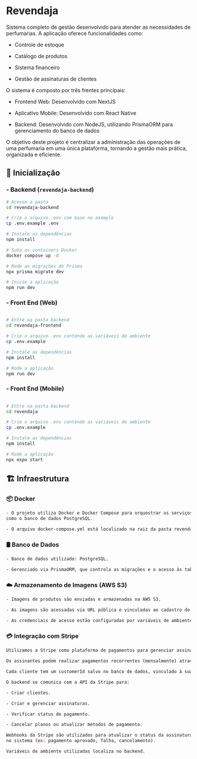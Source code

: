 # Revendaja
Sistema completo de gestão desenvolvido para atender as necessidades de perfumarias. A aplicação oferece funcionalidades como:

- Controle de estoque

- Catálogo de produtos

- Sistema financeiro

- Gestão de assinaturas de clientes

O sistema é composto por três frentes principais:

- Frontend Web: Desenvolvido com NextJS

- Aplicativo Mobile: Desenvolvido com React Native

- Backend: Desenvolvido com NodeJS, utilizando PrismaORM para gerenciamento do banco de dados

O objetivo deste projeto é centralizar a administração das operações de uma perfumaria em uma única plataforma, tornando a gestão mais prática, organizada e eficiente.



## 🧭 Inicialização

### - Backend (`revendaja-backend`)
```bash
# Acesse a pasta
cd revendaja-backend

# Crie o arquivo .env com base no exemplo
cp .env.example .env

# Instale as dependências
npm install

# Suba os containers Docker
docker compose up -d

# Rode as migrações do Prisma
npx prisma migrate dev

# Inicie a aplicação
npm run dev
```

### - Front End (Web)
```bash

# Entre na pasta backend
cd revendaja-frontend

# Crie o arquivo .env contendo as variáveis de ambiente
cp .env.example

# Instale as dependências
npm install

# Rode a aplicação
npm run dev
```

### - Front End (Mobile)
```bash

# Entre na pasta backend
cd revendaja

# Crie o arquivo .env contendo as variáveis de ambiente
cp .env.example

# Instale as dependências
npm install

# Rode a aplicação
npx expo start 
```

## 🏗️ Infraestrutura

### 📦 Docker
```bash
- O projeto utiliza Docker e Docker Compose para orquestrar os serviços de desenvolvimento local,
como o banco de dados PostgreSQL.

- O arquivo docker-compose.yml está localizado na raiz da pasta revendaja-backend.
```

### 🛢️ Banco de Dados
```bash
- Banco de dados utilizado: PostgreSQL.

- Gerenciado via PrismaORM, que controla as migrações e o acesso às tabelas.
```

### ☁️ Armazenamento de Imagens (AWS S3)
```bash
- Imagens de produtos são enviadas e armazenadas na AWS S3.

- As imagens são acessadas via URL pública e vinculadas ao cadastro do produto.

- As credenciais de acesso estão configuradas por variáveis de ambiente no arquivo .env do backend.
```

### 💳 Integração com Stripe
```bash
Utilizamos a Stripe como plataforma de pagamentos para gerenciar assinaturas dos clientes.

Os assinantes podem realizar pagamentos recorrentes (mensalmente) através de planos cadastrados na Stripe.

Cada cliente tem um customerId salvo no banco de dados, vinculado à sua conta Stripe.

O backend se comunica com a API da Stripe para:

- Criar clientes.

- Criar e gerenciar assinaturas.

- Verificar status de pagamento.

- Cancelar planos ou atualizar métodos de pagamento.

Webhooks da Stripe são utilizados para atualizar o status da assinatura em tempo real
no sistema (ex: pagamento aprovado, falha, cancelamento).

Variáveis de ambiente utilizadas localiza no backend.
```
